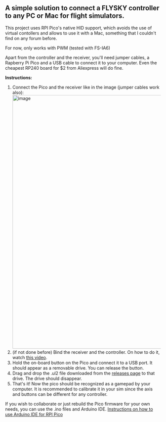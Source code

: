 <h2>
A simple solution to connect a FLYSKY controller to any PC or Mac for flight simulators.
</h2>
<p>
This project uses RPI Pico's native HID support, which avoids the use of virtual contollers and allows to use it with a Mac, something that I couldn't find on any forum before.

For now, only works with PWM (tested with FS-IA6)

Apart from the controller and the receiver, you'll need jumper cables, a Rapberry Pi Pico and a USB cable to connect it to your computer. Even the cheapest RP240 board for $2 from Aliexpress will do fine.
</p>

<b>Instructions:</b>
<ol>
  <li>Connect the Pico and the receiver like in the image (jumper cables work also):
  <img width="820" alt="image" src="https://github.com/user-attachments/assets/14a9b0cd-6908-4765-8e00-24662e367523" />
    </li>
  <li>(if not done before) Bind the receiver and the controller. On how to do it, watch <a href="https://www.google.com/search?q=fs-ia6+binding&sca_esv=c1daa74f5b79c9cd&rlz=1C5CHFA_enES1060ES1060&udm=2&biw=1680&bih=962&sxsrf=AHTn8zpQ3h7FtCNBa6pQPiV8gF4jig6Kqw%3A1743081200241&ei=8E7lZ8S0Due6i-gPkuy7oQU&ved=0ahUKEwjE7IS-q6qMAxVn3QIHHRL2LlQQ4dUDCBE&uact=5&oq=fs-ia6+binding&gs_lp=EgNpbWciDmZzLWlhNiBiaW5kaW5nMgUQABiABDIGEAAYBRgeSPwTUMgBWNcScAJ4AJABAJgBUKABqAWqAQE5uAEDyAEA-AEBmAIKoAKMBcICBxAjGCcYyQLCAgYQABgHGB7CAgoQABiABBhDGIoFwgIEEAAYHsICBhAAGAgYHpgDAIgGAZIHAjEwoAfIErIHATi4B_oE&sclient=img#vhid=ZXcVvIt5zVw37M&vssid=mosaic">this video</a>.</li>
  <li>Hold the on-board button on the Pico and connect it to a USB port. It should appear as a removable drive. You can release the button.</li>
  <li>Drag and drop the .ul2 file downloaded from the <a href="https://github.com/danylog/rpi-pico-fs-ia6/releases">releases page</a> to that drive. The drive should disappear.</li>  
  <li>That's it! Now the pico should be recognized as a gamepad by your computer. It is recommended to calibrate it in your sim since the axis and buttons can be different for any controller.</li>
</ol>

<p>
  If you wish to collaborate or just rebuild the Pico firmware for your own needs, you can use the .ino files and Arduino IDE. <a href="https://randomnerdtutorials.com/programming-raspberry-pi-pico-w-arduino-ide/">Instructions on how to use Arduino IDE for RPI Pico</a>
</p>

